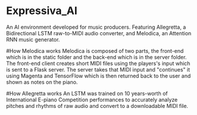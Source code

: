 # Expressiva_AI

An AI environment developed for music producers. Featuring Allegretta, a Bidirectional LSTM raw-to-MIDI audio converter, and Melodica, an Attention RNN music generator.

#How Melodica works
Melodica is composed of two parts, the front-end which is in the static folder and the back-end which is in the server folder. The front-end client creates short MIDI files using the players's input which is sent to a Flask server. The server takes that MIDI input and "continues" it using Magenta and TensorFlow which is then returned back to the user and shown as notes on the piano.

#How Allegretta works
An LSTM was trained on 10 years-worth of International E-piano Competition performances to accurately analyze pitches and rhythms of raw audio and convert to a downloadable MIDI file.

